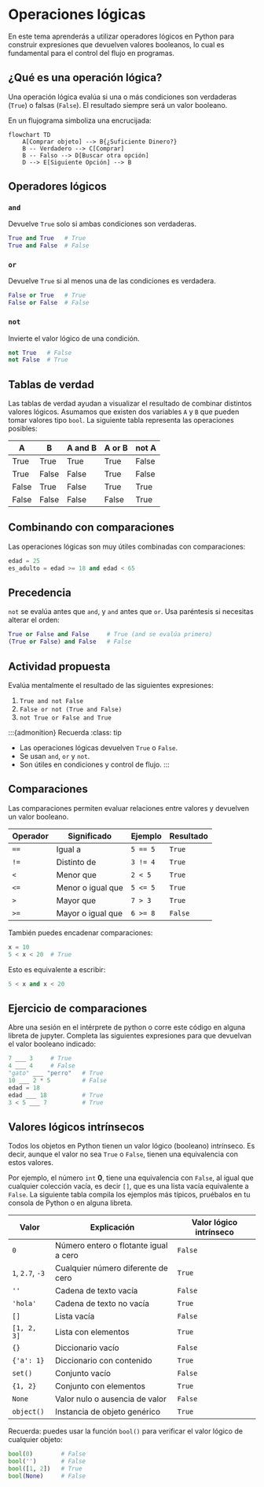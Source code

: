 # Operaciones lógicas

En este tema aprenderás a utilizar operadores lógicos en Python para construir expresiones que devuelven valores booleanos, lo cual es fundamental para el control del flujo en programas.

## ¿Qué es una operación lógica?

Una operación lógica evalúa si una o más condiciones son verdaderas (`True`) o falsas (`False`). El resultado siempre será un valor booleano.

En un flujograma simboliza una encrucijada:

```{mermaid}
flowchart TD
    A[Comprar objeto] --> B{¿Suficiente Dinero?}
    B -- Verdadero --> C[Comprar]
    B -- Falso --> D[Buscar otra opción]
	D --> E[Siguiente Opción] --> B
```

## Operadores lógicos

### `and`

Devuelve `True` solo si ambas condiciones son verdaderas.

```python
True and True   # True
True and False  # False
```

### `or`

Devuelve `True` si al menos una de las condiciones es verdadera.

```python
False or True   # True
False or False  # False
```

### `not`

Invierte el valor lógico de una condición.

```python
not True   # False
not False  # True
```

## Tablas de verdad

Las tablas de verdad ayudan a visualizar el resultado de combinar distintos valores lógicos. Asumamos que existen dos variables `A` y `B` que pueden tomar valores tipo `bool`. La siguiente tabla representa las operaciones posibles:

| A     | B     | A and B | A or B | not A |
|-------|-------|---------|--------|--------|
| True  | True  | True    | True   | False  |
| True  | False | False   | True   | False  |
| False | True  | False   | True   | True   |
| False | False | False   | False  | True   |


## Combinando con comparaciones

Las operaciones lógicas son muy útiles combinadas con comparaciones:

```python
edad = 25
es_adulto = edad >= 18 and edad < 65
```

## Precedencia

`not` se evalúa antes que `and`, y `and` antes que `or`. Usa paréntesis si necesitas alterar el orden:

```python
True or False and False     # True (and se evalúa primero)
(True or False) and False   # False
```

## Actividad propuesta

Evalúa mentalmente el resultado de las siguientes expresiones:

1. `True and not False`
2. `False or not (True and False)`
3. `not True or False and True`

:::{admonition} Recuerda
:class: tip
- Las operaciones lógicas devuelven `True` o `False`.
- Se usan `and`, `or` y `not`.
- Son útiles en condiciones y control de flujo.
:::

## Comparaciones

Las comparaciones permiten evaluar relaciones entre valores y devuelven un valor booleano.

| Operador | Significado            | Ejemplo         | Resultado |
|----------|------------------------|------------------|-----------|
| `==`     | Igual a                | `5 == 5`         | `True`    |
| `!=`     | Distinto de            | `3 != 4`         | `True`    |
| `<`      | Menor que              | `2 < 5`          | `True`    |
| `<=`     | Menor o igual que      | `5 <= 5`         | `True`    |
| `>`      | Mayor que              | `7 > 3`          | `True`    |
| `>=`     | Mayor o igual que      | `6 >= 8`         | `False`   |

También puedes encadenar comparaciones:

```python
x = 10
5 < x < 20  # True
```

Esto es equivalente a escribir:

```python
5 < x and x < 20
```

## Ejercicio de comparaciones

Abre una sesión en el intérprete de python o corre este código en alguna libreta de jupyter.
Completa las siguientes expresiones para que devuelvan el valor booleano indicado:

```python
7 ___ 3     # True
4 ___ 4     # False
"gato" ___ "perro"   # True
10 ___ 2 * 5         # False
edad = 18  
edad ___ 18          # True
3 < 5 ___ 7          # True
```

## Valores lógicos intrínsecos

Todos los objetos en Python tienen un valor lógico (booleano) intrínseco. Es decir, aunque el valor no sea `True` o `False`, tienen una equivalencia con estos valores.

 Por ejemplo, el número `int` **0**, tiene una equivalencia con `False`, al igual que cualquier colección vacía, es decir `[]`, que es una lista vacía equivalente a `False`. La siguiente tabla compila los ejemplos más típicos, pruébalos en tu consola de Python o en alguna libreta.


| Valor           | Explicación                           | Valor lógico intrínseco |
|-----------------|---------------------------------------|-------------------------|
| `0`             | Número entero o flotante igual a cero | `False`                 |
| `1`, `2.7`, `-3`| Cualquier número diferente de cero    | `True`                  |
| `''`            | Cadena de texto vacía                 | `False`                 |
| `'hola'`        | Cadena de texto no vacía              | `True`                  |
| `[]`            | Lista vacía                           | `False`                 |
| `[1, 2, 3]`     | Lista con elementos                   | `True`                  |
| `{}`            | Diccionario vacío                     | `False`                 |
| `{'a': 1}`      | Diccionario con contenido             | `True`                  |
| `set()`         | Conjunto vacío                        | `False`                 |
| `{1, 2}`        | Conjunto con elementos                | `True`                  |
| `None`          | Valor nulo o ausencia de valor        | `False`                 |
| `object()`      | Instancia de objeto genérico          | `True`                  |

Recuerda: puedes usar la función `bool()` para verificar el valor lógico de cualquier objeto:

```python
bool(0)        # False
bool('')       # False
bool([1, 2])   # True
bool(None)     # False
```